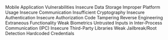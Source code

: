 Mobile Application Vulnerabilities
Insecure Data Storage
Improper Platform Usage
Insecure Communication
Insufficient Cryptography
Insecure Authentication
Insecure Authorization
Code Tampering
Reverse Engineering
Extraneous Functionality
Weak Biometrics
Untrusted Inputs in Inter-Process Communication (IPC)
Insecure Third-Party Libraries
Weak Jailbreak/Root Detection
Hardcoded Credentials
